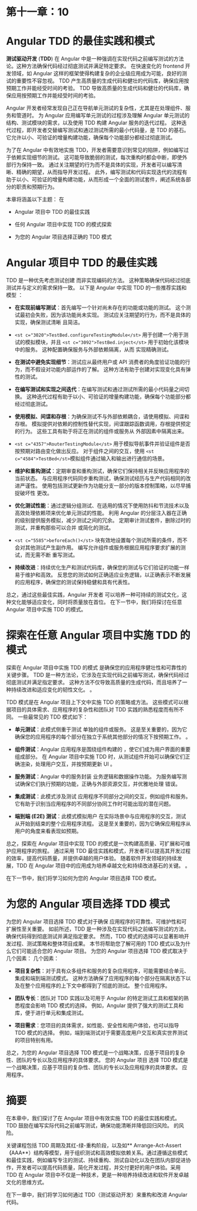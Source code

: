 # 第十一章：<st c="0">10</st>

# <st c="3">Angular TDD 的最佳实践和模式</st>

**<st c="47">测试驱动开发</st>** <st c="71">(</st>**<st c="73">TDD</st>**<st c="76">) 在 Angular 中是一种强调在实现代码之前编写测试的方法论。<st c="122">这种方法确保代码经过彻底测试并满足特定要求。</st> <st c="176">在快速变化的 frontend 开发领域，如 Angular 这样的框架使得构建复杂的企业级应用成为可能，良好的测试的重要性不容忽视。</st> <st c="263">TDD 产生高质量的生成代码和健壮的代码库，确保应用按预期工作并能经受时间的考验。</st> <st c="463">TDD 导致高质量的生成代码和健壮的代码库，确保应用按预期工作并能经受时间的考验。</st>

<st c="610">Angular 开发者经常发现自己正在导航单元测试的复杂性，尤其是在处理组件、服务和管道时。</st> <st c="760">为 Angular 应用编写单元测试的过程涉及理解 Angular 单元测试的结构、测试模块的需求，以及使用 TDD 构建 Angular 服务的迭代过程。</st> <st c="988">这种迭代过程，即开发者交替编写测试和通过测试所需的最小代码量，是 TDD 的基石。</st> <st c="1151">它允许以小、可验证的增量构建功能，确保每个功能部分都经过彻底测试。</st>

<st c="1283">为了在 Angular 中有效地实施 TDD，开发者需要意识到常见的陷阱，例如编写过于依赖实现细节的测试。</st> <st c="1445">这可能导致脆弱的测试，每次重构时都会中断，即使外部行为保持一致。</st> <st c="1560">通过关注期望的行为而不是具体的实现，开发者可以编写清晰、精确的期望，从而指导开发过程。</st> <st c="1722">此外，编写测试和代码实现迭代的流程有助于以小、可验证的增量构建功能，从而形成一个全面的测试套件，阐述系统各部分的职责和预期行为。</st>

<st c="1981">本章将涵盖以下主题：</st> <st c="2022">在</st>

+   <st c="2035">Angular 项目中 TDD 的最佳实践</st>

+   <st c="2078">任何 Angular 项目中实现 TDD 的模式探索</st>

+   <st c="2141">为您的 Angular 项目选择正确的 TDD 模式</st>

# <st c="2197">Angular 项目中 TDD 的最佳实践</st>

<st c="2240">TDD 是一种优先考虑测试创建</st> <st c="2292">而非实现编码的方法。</st> <st c="2323">这种策略确保代码经过彻底测试并与定义的需求保持一致。</st> <st c="2415">以下是 Angular 中实现 TDD 的一些推荐实践和模型</st> <st c="2483">：</st>

+   **<st c="2494">在实现前编写测试</st>**<st c="2530">：首先编写一个针对尚未存在的功能或功能的测试。</st> <st c="2612">这个测试最初会失败，因为该功能尚未实现。</st> <st c="2691">测试应关注期望的行为，而不是具体的实现，确保测试清晰</st> <st c="2810">且简洁。</st>

+   `<st c="3020">TestBed.configureTestingModule</st>` <st c="3050">用于创建一个用于测试的模拟模块，并且</st> `<st c="3092">TestBed.inject</st>` <st c="3106">用于初始化该模块中的服务。</st> <st c="3149">这种配置确保服务与外部依赖隔离，从而</st> <st c="3242">实现精确测试。</st>

+   **<st c="3259">在测试中避免实现细节</st>**<st c="3297">：测试应从最终用户或 API 消费者的角度验证功能的行为，而不假设对功能内部运作的了解。</st> <st c="3473">这种方法有助于创建对实现变化具有弹性的测试。</st>

+   **<st c="3563">在编写测试和实现之间迭代</st>**<st c="3612">：在编写测试和通过测试所需的最小代码量之间切换。</st> <st c="3704">这种迭代过程有助于以小、可验证的增量构建功能，确保每个功能部分都</st> <st c="3837">经过彻底测试。</st>

+   **<st c="3855">使用模拟、间谍和存根</st>**<st c="3883">：为确保测试不与外部依赖耦合，请使用模拟、间谍和存根。</st> <st c="3980">模拟提供对依赖的控制性替代实现，间谍跟踪函数调用，存根提供预定的行为。</st> <st c="4119">这些工具有助于将正在测试的组件或服务从</st> <st c="4192">外部因素中隔离出来。</st>

+   `<st c="4357">RouterTestingModule</st>` <st c="4376">用于模拟导航事件并验证组件是否按预期对路由变化做出反应。</st> <st c="4470">对于组件之间的交互，使用</st> `<st c="4584">TestBed</st>`<st c="4591">模拟组件通过输入和输出进行通信的场景。</st>

+   **<st c="4592">维护和重构测试</st>**<st c="4620">：定期审查和重构测试，确保它们保持相关并反映应用程序的当前状态。</st> <st c="4746">与应用程序代码同步重构测试，确保测试经历与生产代码相同的改进严谨性。</st> <st c="4881">使用包括测试更新作为功能分支一部分的版本控制策略，以尽早捕捉破坏性</st> <st c="4986">更改。</st>

+   **<st c="5000">优化测试性能</st>**<st c="5026">：通过逻辑分组测试、在适用的情况下使用防抖和节流技术以及高效处理依赖项来优化单元测试的性能。</st> <st c="5198">利用 Angular 的分层注入器在正确的级别提供服务模拟，减少测试之间的冗余。</st> <st c="5317">定期审计测试套件，删除过时的测试，并重构那些可以合并</st> <st c="5411">或简化的测试。</st>

+   `<st c="5585">beforeEach()</st>` <st c="5597">块有效地设置每个测试所需的条件，而不会对其他测试产生副作用。</st> <st c="5703">编写允许组件或服务根据应用程序要求扩展的测试，而无需不断</st> <st c="5834">重写测试。</st>

+   **<st c="5848">持续改进</st>**<st c="5871">：持续优化生产和测试代码库，确保您的测试与它们验证的功能一样易于维护和高效。</st> <st c="6021">反思您的测试如何正确适应业务逻辑，以正确表示不断发展的应用程序，确保您的测试保持稳健和具有代表性。</st>

<st c="6192">总之，通过这些最佳实践，Angular 开发者</st> <st c="6251">可以培养一种可持续的测试文化，这种文化能够适应变化，同时将质量放在首位。</st> <st c="6351">在下一节中，我们将探讨在任意</st> <st c="6425">Angular 项目中实施 TDD 的模式。</st>

# <st c="6441">探索在任意 Angular 项目中实施 TDD 的模式</st>

<st c="6504">探索在 Angular 项目中实施 TDD 的模式</st> <st c="6544">是确保您的应用程序健壮性和可靠性的关键步骤。</st> <st c="6653">TDD 是一种方法论，它涉及在实现代码之前编写测试，确保代码经过彻底测试并满足指定要求。</st> <st c="6823">这种方法不仅导致高质量的生成代码，而且培养了一种持续改进和适应变化的韧性文化。</st> <st c="6952">。</st>

<st c="6968">TDD 模式是在 Angular 项目上下文中实施 TDD 的策略或方法。</st> <st c="7071">这些模式可以根据项目的具体需求、应用程序的复杂性和团队对 TDD 实践的熟悉程度而有所不同。</st> <st c="7221">一些最常见的 TDD 模式如下：</st>

+   **<st c="7273">单元测试</st>**<st c="7286">：此模式侧重于测试</st> <st c="7320">单独的组件或服务。</st> <st c="7369">这是至关重要的，因为它确保您的应用程序的每个部分在独立于系统其他部分的情况下按预期工作。</st> <st c="7486">。</st>

+   **<st c="7497">组件测试</st>**<st c="7515">：Angular 应用程序是围绕组件构建的</st> <st c="7548">，使它们成为用户界面的重要组成部分。</st> <st c="7622">在 Angular 项目中实施 TDD 时，从测试组件开始可以确保它们正确渲染，处理用户交互，并按预期更新 UI</st> <st c="7778">。</st>

+   **<st c="7790">服务测试</st>**<st c="7806">：Angular 中的服务封装</st> <st c="7840">业务逻辑和数据操作功能。</st> <st c="7889">为服务编写测试确保它们执行预期的功能，正确与外部资源交互，并优雅地处理</st> <st c="8023">错误。</st>

+   **<st c="8041">集成测试</st>**<st c="8061">：此模式涉及测试</st> <st c="8093">应用程序不同部分之间的交互，例如组件和服务。</st> <st c="8187">它有助于识别当应用程序的不同部分协同工作时可能出现的潜在问题。</st>

+   **<st c="8287">端到端 (E2E) 测试</st>**<st c="8312">：此模式模拟用户</st> <st c="8342">在实际场景中与应用程序的交互，测试从开始到结束的整个应用程序流程。</st> <st c="8461">这是至关重要的，因为它确保应用程序从用户的角度来看表现如预期。</st>

<st c="8558">总之，探索在 Angular 项目中实现 TDD 的模式是一次构建高质量、可扩展和可维护应用程序的旅程。</st> <st c="8589">通过采用 TDD 最佳实践和模式，开发者可以提高其开发过程的效率，提高代码质量，并提供卓越的用户体验。</st> <st c="8715">随着软件开发领域的持续发展，TDD 在 Angular 项目中的应用成为培养卓越文化和持续改进基石的关键。</st> <st c="8892">。</st>

<st c="9083">在下一节中，我们将学习如何为您的</st> <st c="9154">Angular 项目选择 TDD 模式。</st>

# <st c="9170">为您的 Angular 项目选择 TDD 模式</st>

<st c="9218">为您的 Angular 项目选择 TDD 模式对于确保</st> <st c="9241">应用程序的可靠性、可维护性和可扩展性至关重要。</st> <st c="9290">如前所述，TDD 是一种涉及在实现代码之前编写测试的方法，确保代码得到彻底测试并满足指定要求。</st> <st c="9362">然而，TDD 模式的选择可以显著影响开发过程、测试策略和整体项目成果。</st> <st c="9557">本节将帮助您了解可用的 TDD 模式以及为什么它们可能适合您的 Angular 项目。</st> <st c="9690">为您的 Angular 项目选择 TDD 模式取决于</st> <st c="9824">几个因素：</st> <st c="9883">几个因素：</st>

+   **<st c="9899">项目复杂性</st>**<st c="9918">：对于具有众多组件和服务的复杂应用程序，可能需要结合单元、集成和端到端测试模式。</st> <st c="10064">这种方法确保了应用程序的每个部分在隔离状态下以及在整个应用程序的上下文中都得到了彻底的测试。</st> <st c="10188">整个应用程序。</st>

+   **<st c="10207">团队专长</st>**<st c="10222">：团队对 TDD 实践以及可用于 Angular 的特定测试工具和框架的熟悉程度会影响 TDD 模式的选择。</st> <st c="10376">例如，Angular 提供了强大的测试工具和库，便于进行单元和集成测试。</st>

+   **<st c="10491">项目需求</st>**<st c="10512">：您项目的具体需求，如性能、安全性和用户体验，也可以指导 TDD 模式的选择。</st> <st c="10652">例如，端到端测试对于需要高度用户交互和真实世界测试的项目特别有用。</st>

<st c="10783">总之，为您的 Angular 项目选择 TDD 模式是一个战略决策，应基于项目的复杂性、团队的专长以及应用程序的具体要求。</st> <st c="10818">您的 Angular 项目</st> <st c="10843">选择 TDD 模式是一个战略决策，应基于项目的复杂性、团队的专长以及应用程序的具体要求。</st> <st c="10973">应用程序。</st>

# <st c="10989">摘要</st>

<st c="10997">在本章中，我们探讨了在 Angular 项目中有效实施 TDD 的最佳实践和模式。</st> <st c="11109">TDD 鼓励在编写实际代码之前编写测试，确保功能清晰并降低回归风险。</st> <st c="11232">的风险。</st>

关键课程包括 TDD 周期及其红-绿-重构阶段，以及如**<st c="11340"> Arrange-Act-Assert</st>**（**<st c="11360">AAA</st>**<st c="11363">）结构等模型，用于组织测试和高效模拟依赖关系。通过遵循这些模式和最佳实践，例如编写专注的测试、持续重构、测试自动化以及在团队内部促进协作，开发者可以提高代码质量，简化开发过程，并交付更好的用户体验。采用 TDD 在 Angular 项目中不仅是一种技术，更是一种培养持续改进和软件开发卓越文化的思维方式。

在下一章中，我们将学习如何通过 TDD（测试驱动开发）来重构和改进 Angular 代码。
